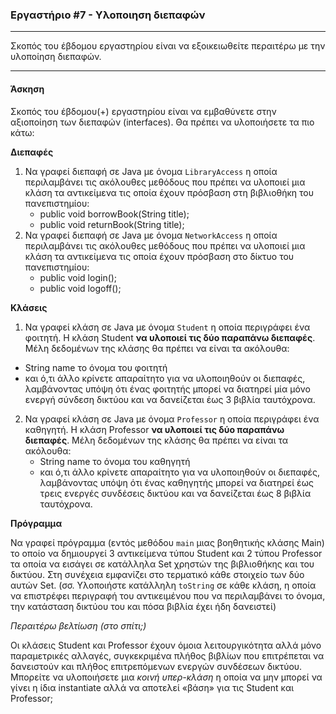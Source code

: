 ### Εργαστήριο #7 - Υλοποιηση διεπαφών
___
Σκοπός του έβδομου εργαστηρίου είναι να εξοικειωθείτε περαιτέρω με την υλοποίηση διεπαφών.

___
#### Άσκηση ####

Σκοπός του έβδομου(+) εργαστηρίου είναι να εμβαθύνετε στην αξιοποίηση των διεπαφών (interfaces). Θα πρέπει να υλοποιήσετε τα πιο κάτω:

**Διεπαφές**

1. Να γραφεί διεπαφή σε Java με όνομα `LibraryAccess` η οποία περιλαμβάνει τις ακόλουθες μεθόδους που πρέπει να υλοποιεί μια κλάση τα αντικείμενα τις οποία έχουν πρόσβαση στη βιβλιοθήκη του πανεπιστημίου:
    * public void borrowBook(String title);
    * public void returnBook(String title);
2. Να γραφεί διεπαφή σε Java με όνομα `NetworkAccess` η οποία περιλαμβάνει τις ακόλουθες μεθόδους που πρέπει να υλοποιεί μια κλάση τα αντικείμενα τις οποία έχουν πρόσβαση στο δίκτυο του πανεπιστημίου:
    * public void login();
    * public void logoff();


**Κλάσεις**

1. Να γραφεί κλάση σε Java με όνομα `Student` η οποία περιγράφει ένα φοιτητή. Η κλάση Student __να υλοποιεί τις δύο παραπάνω διεπαφές__. Μέλη δεδομένων της κλάσης θα πρέπει να είναι τα ακόλουθα:
  * String name το όνομα του φοιτητή
  * και ό,τι άλλο κρίνετε απαραίτητο για να υλοποιηθούν οι διεπαφές, λαμβάνοντας υπόψη ότι ένας φοιτητής μπορεί να διατηρεί μία μόνο ενεργή σύνδεση δικτύου και να δανείζεται έως 3 βιβλία ταυτόχρονα.

2. Να γραφεί κλάση σε Java με όνομα `Professor` η οποία περιγράφει ένα καθηγητή. Η κλάση Professor **να υλοποιεί τις δύο παραπάνω διεπαφές**. Μέλη δεδομένων της κλάσης θα πρέπει να είναι τα ακόλουθα:
   *  String name το όνομα του καθηγητή
   * και ό,τι άλλο κρίνετε απαραίτητο για να υλοποιηθούν οι διεπαφές, λαμβάνοντας υπόψη ότι ένας καθηγητής μπορεί να διατηρεί έως τρεις ενεργές συνδέσεις δικτύου και να δανείζεται έως 8 βιβλία ταυτόχρονα.

**Πρόγραμμα**

Να γραφεί πρόγραμμα (εντός μεθόδου `main` μιας βοηθητικής κλάσης Main) το οποίο να δημιουργεί 3 αντικείμενα τύπου Student και 2 τύπου Professor τα οποία να εισάγει σε κατάλληλα Set χρηστών της βιβλιοθήκης και του δικτύου. Στη συνέχεια εμφανίζει στο τερματικό κάθε στοιχείο των δύο αυτών Set. (σσ. Υλοποιήστε κατάλληλη `toString` σε κάθε κλάση, η οποία να επιστρέφει περιγραφή του αντικειμένου που να περιλαμβάνει το όνομα, την κατάσταση δικτύου του και πόσα βιβλία έχει ήδη δανειστεί)

_Περαιτέρω βελτίωση (στο σπίτι;)_

Οι κλάσεις Student και Professor έχουν όμοια λειτουργικότητα αλλά μόνο παραμετρικές αλλαγές, συγκεκριμένα πλήθος βιβλίων που επιτρέπεται να δανειστούν και πλήθος επιτρεπόμενων ενεργών συνδέσεων δικτύου. Μπορείτε να υλοποιήσετε μια _κοινή υπερ-κλάση_ η οποία να μην μπορεί να γίνει η ίδια instantiate αλλά να αποτελεί «βάση» για τις Student και Professor;
